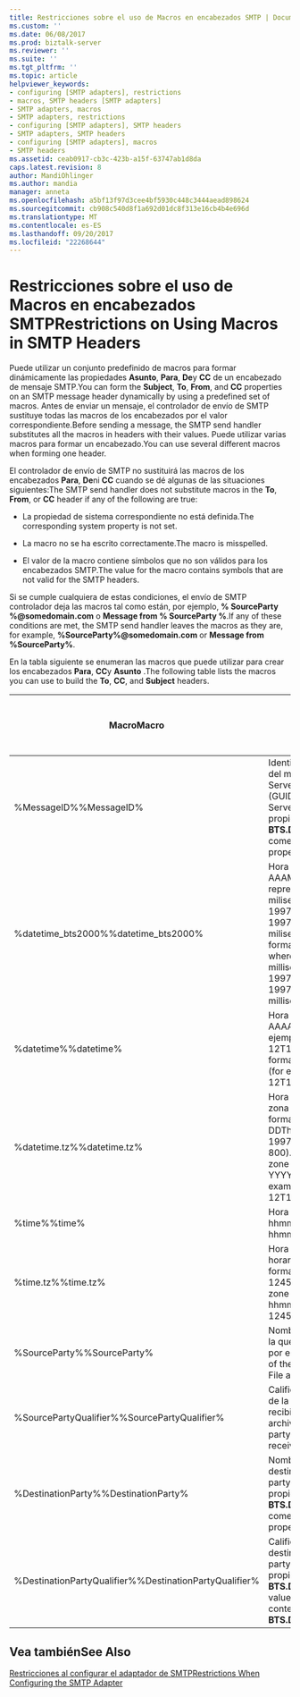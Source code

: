 ```yaml
---
title: Restricciones sobre el uso de Macros en encabezados SMTP | Documentos de Microsoft
ms.custom: ''
ms.date: 06/08/2017
ms.prod: biztalk-server
ms.reviewer: ''
ms.suite: ''
ms.tgt_pltfrm: ''
ms.topic: article
helpviewer_keywords:
- configuring [SMTP adapters], restrictions
- macros, SMTP headers [SMTP adapters]
- SMTP adapters, macros
- SMTP adapters, restrictions
- configuring [SMTP adapters], SMTP headers
- SMTP adapters, SMTP headers
- configuring [SMTP adapters], macros
- SMTP headers
ms.assetid: ceab0917-cb3c-423b-a15f-63747ab1d8da
caps.latest.revision: 8
author: MandiOhlinger
ms.author: mandia
manager: anneta
ms.openlocfilehash: a5bf13f97d3cee4bf5930c448c3444aead898624
ms.sourcegitcommit: cb908c540d8f1a692d01dc8f313e16cb4b4e696d
ms.translationtype: MT
ms.contentlocale: es-ES
ms.lasthandoff: 09/20/2017
ms.locfileid: "22268644"
---
```

# <a name="restrictions-on-using-macros-in-smtp-headers"></a><span data-ttu-id="f75a8-102">Restricciones sobre el uso de Macros en encabezados SMTP</span><span class="sxs-lookup"><span data-stu-id="f75a8-102">Restrictions on Using Macros in SMTP Headers</span></span>
<span data-ttu-id="f75a8-103">Puede utilizar un conjunto predefinido de macros para formar dinámicamente las propiedades **Asunto**, **Para**, **De**y **CC** de un encabezado de mensaje SMTP.</span><span class="sxs-lookup"><span data-stu-id="f75a8-103">You can form the **Subject**, **To**, **From**, and **CC** properties on an SMTP message header dynamically by using a predefined set of macros.</span></span> <span data-ttu-id="f75a8-104">Antes de enviar un mensaje, el controlador de envío de SMTP sustituye todas las macros de los encabezados por el valor correspondiente.</span><span class="sxs-lookup"><span data-stu-id="f75a8-104">Before sending a message, the SMTP send handler substitutes all the macros in headers with their values.</span></span> <span data-ttu-id="f75a8-105">Puede utilizar varias macros para formar un encabezado.</span><span class="sxs-lookup"><span data-stu-id="f75a8-105">You can use several different macros when forming one header.</span></span>  
  
 <span data-ttu-id="f75a8-106">El controlador de envío de SMTP no sustituirá las macros de los encabezados **Para**, **De**ni **CC** cuando se dé algunas de las situaciones siguientes:</span><span class="sxs-lookup"><span data-stu-id="f75a8-106">The SMTP send handler does not substitute macros in the **To**, **From**, or **CC** header if any of the following are true:</span></span>  
  
-   <span data-ttu-id="f75a8-107">La propiedad de sistema correspondiente no está definida.</span><span class="sxs-lookup"><span data-stu-id="f75a8-107">The corresponding system property is not set.</span></span>  
  
-   <span data-ttu-id="f75a8-108">La macro no se ha escrito correctamente.</span><span class="sxs-lookup"><span data-stu-id="f75a8-108">The macro is misspelled.</span></span>  
  
-   <span data-ttu-id="f75a8-109">El valor de la macro contiene símbolos que no son válidos para los encabezados SMTP.</span><span class="sxs-lookup"><span data-stu-id="f75a8-109">The value for the macro contains symbols that are not valid for the SMTP headers.</span></span>  
  
 <span data-ttu-id="f75a8-110">Si se cumple cualquiera de estas condiciones, el envío de SMTP controlador deja las macros tal como están, por ejemplo, **% SourceParty %@somedomain.com**  o **Message from % SourceParty %**.</span><span class="sxs-lookup"><span data-stu-id="f75a8-110">If any of these conditions are met, the SMTP send handler leaves the macros as they are, for example, **%SourceParty%@somedomain.com** or **Message from %SourceParty%**.</span></span>  
  
 <span data-ttu-id="f75a8-111">En la tabla siguiente se enumeran las macros que puede utilizar para crear los encabezados **Para**, **CC**y **Asunto** .</span><span class="sxs-lookup"><span data-stu-id="f75a8-111">The following table lists the macros you can use to build the **To**, **CC**, and **Subject** headers.</span></span>  
  
|<span data-ttu-id="f75a8-112">Macro</span><span class="sxs-lookup"><span data-stu-id="f75a8-112">Macro</span></span>|<span data-ttu-id="f75a8-113">Descripción</span><span class="sxs-lookup"><span data-stu-id="f75a8-113">Description</span></span>|<span data-ttu-id="f75a8-114">Para uso con “Para”</span><span class="sxs-lookup"><span data-stu-id="f75a8-114">For use with To</span></span>|<span data-ttu-id="f75a8-115">Para uso con “CC”</span><span class="sxs-lookup"><span data-stu-id="f75a8-115">For use with CC</span></span>|<span data-ttu-id="f75a8-116">Para uso con “Asunto”</span><span class="sxs-lookup"><span data-stu-id="f75a8-116">For use with Subject</span></span>|  
|-----------|-----------------|---------------------|---------------------|--------------------------|  
|<span data-ttu-id="f75a8-117">%MessageID%</span><span class="sxs-lookup"><span data-stu-id="f75a8-117">%MessageID%</span></span>|<span data-ttu-id="f75a8-118">Identificador único global (GUID) del mensaje en BizTalk Server.</span><span class="sxs-lookup"><span data-stu-id="f75a8-118">Globally unique identifier (GUID) of the message in BizTalk Server.</span></span> <span data-ttu-id="f75a8-119">El valor procede de la propiedad de contexto de mensaje **BTS.DestinationParty**.</span><span class="sxs-lookup"><span data-stu-id="f75a8-119">The value comes from the message context property **BTS.MessageID**.</span></span>|<span data-ttu-id="f75a8-120">No</span><span class="sxs-lookup"><span data-stu-id="f75a8-120">No</span></span>|<span data-ttu-id="f75a8-121">No</span><span class="sxs-lookup"><span data-stu-id="f75a8-121">No</span></span>|<span data-ttu-id="f75a8-122">Sí</span><span class="sxs-lookup"><span data-stu-id="f75a8-122">Yes</span></span>|  
|<span data-ttu-id="f75a8-123">%datetime_bts2000%</span><span class="sxs-lookup"><span data-stu-id="f75a8-123">%datetime_bts2000%</span></span>|<span data-ttu-id="f75a8-124">Hora y fecha UTC con formato AAAMMDDhhmmss, donde sss representa los segundos y milisegundos (por ejemplo, 199707121035234 significa 1997/07/12, 10:35:23 y 400 milisegundos).</span><span class="sxs-lookup"><span data-stu-id="f75a8-124">UTC date time in the format YYYYMMDDhhmmsss, where sss means seconds and milliseconds (for example, 199707121035234 means 1997/07/12, 10:35:23 and 400 milliseconds).</span></span>|<span data-ttu-id="f75a8-125">No</span><span class="sxs-lookup"><span data-stu-id="f75a8-125">No</span></span>|<span data-ttu-id="f75a8-126">No</span><span class="sxs-lookup"><span data-stu-id="f75a8-126">No</span></span>|<span data-ttu-id="f75a8-127">Sí</span><span class="sxs-lookup"><span data-stu-id="f75a8-127">Yes</span></span>|  
|<span data-ttu-id="f75a8-128">%datetime%</span><span class="sxs-lookup"><span data-stu-id="f75a8-128">%datetime%</span></span>|<span data-ttu-id="f75a8-129">Hora y fecha UTC con formato AAAA-MM-DDThhmmss (por ejemplo, 1997-07-12T103508).</span><span class="sxs-lookup"><span data-stu-id="f75a8-129">UTC date time in the format YYYY-MM-DDThhmmss (for example, 1997-07-12T103508).</span></span>|<span data-ttu-id="f75a8-130">No</span><span class="sxs-lookup"><span data-stu-id="f75a8-130">No</span></span>|<span data-ttu-id="f75a8-131">No</span><span class="sxs-lookup"><span data-stu-id="f75a8-131">No</span></span>|<span data-ttu-id="f75a8-132">Sí</span><span class="sxs-lookup"><span data-stu-id="f75a8-132">Yes</span></span>|  
|<span data-ttu-id="f75a8-133">%datetime.tz%</span><span class="sxs-lookup"><span data-stu-id="f75a8-133">%datetime.tz%</span></span>|<span data-ttu-id="f75a8-134">Hora y fecha local, y diferencia de zona horaria respecto de GMT, con formato AAAA-MM-DDThhmmssDZH (por ejemplo, 1997-07-12T103508+ 800).</span><span class="sxs-lookup"><span data-stu-id="f75a8-134">Local date time plus time zone from GMT in the format YYYY-MM-DDThhmmssTZD, (for example, 1997-07-12T103508+800).</span></span>|<span data-ttu-id="f75a8-135">No</span><span class="sxs-lookup"><span data-stu-id="f75a8-135">No</span></span>|<span data-ttu-id="f75a8-136">No</span><span class="sxs-lookup"><span data-stu-id="f75a8-136">No</span></span>|<span data-ttu-id="f75a8-137">Sí</span><span class="sxs-lookup"><span data-stu-id="f75a8-137">Yes</span></span>|  
|<span data-ttu-id="f75a8-138">%time%</span><span class="sxs-lookup"><span data-stu-id="f75a8-138">%time%</span></span>|<span data-ttu-id="f75a8-139">Hora UTC con formato hhmmss.</span><span class="sxs-lookup"><span data-stu-id="f75a8-139">UTC time in the format hhmmss.</span></span>|<span data-ttu-id="f75a8-140">No</span><span class="sxs-lookup"><span data-stu-id="f75a8-140">No</span></span>|<span data-ttu-id="f75a8-141">No</span><span class="sxs-lookup"><span data-stu-id="f75a8-141">No</span></span>|<span data-ttu-id="f75a8-142">Sí</span><span class="sxs-lookup"><span data-stu-id="f75a8-142">Yes</span></span>|  
|<span data-ttu-id="f75a8-143">%time.tz%</span><span class="sxs-lookup"><span data-stu-id="f75a8-143">%time.tz%</span></span>|<span data-ttu-id="f75a8-144">Hora local, y diferencia de zona horaria en relación con GMT, con formato hhmmssDZH (por ejemplo, 124525+530).</span><span class="sxs-lookup"><span data-stu-id="f75a8-144">Local time plus time zone from GMT in the format hhmmssTZD (for example, 124525+530).</span></span>|<span data-ttu-id="f75a8-145">No</span><span class="sxs-lookup"><span data-stu-id="f75a8-145">No</span></span>|<span data-ttu-id="f75a8-146">No</span><span class="sxs-lookup"><span data-stu-id="f75a8-146">No</span></span>|<span data-ttu-id="f75a8-147">Sí</span><span class="sxs-lookup"><span data-stu-id="f75a8-147">Yes</span></span>|  
|<span data-ttu-id="f75a8-148">%SourceParty%</span><span class="sxs-lookup"><span data-stu-id="f75a8-148">%SourceParty%</span></span>|<span data-ttu-id="f75a8-149">Nombre de la entidad de origen de la que procede el mensaje recibido por el adaptador de archivo.</span><span class="sxs-lookup"><span data-stu-id="f75a8-149">Name of the source party from which the File adapter received the message.</span></span>|<span data-ttu-id="f75a8-150">No</span><span class="sxs-lookup"><span data-stu-id="f75a8-150">No</span></span>|<span data-ttu-id="f75a8-151">No</span><span class="sxs-lookup"><span data-stu-id="f75a8-151">No</span></span>|<span data-ttu-id="f75a8-152">Sí</span><span class="sxs-lookup"><span data-stu-id="f75a8-152">Yes</span></span>|  
|<span data-ttu-id="f75a8-153">%SourcePartyQualifier%</span><span class="sxs-lookup"><span data-stu-id="f75a8-153">%SourcePartyQualifier%</span></span>|<span data-ttu-id="f75a8-154">Calificador de la entidad de origen de la que procede el mensaje recibido por el adaptador de archivo.</span><span class="sxs-lookup"><span data-stu-id="f75a8-154">Qualifier of the source party from which the File adapter received the message.</span></span>|<span data-ttu-id="f75a8-155">No</span><span class="sxs-lookup"><span data-stu-id="f75a8-155">No</span></span>|<span data-ttu-id="f75a8-156">No</span><span class="sxs-lookup"><span data-stu-id="f75a8-156">No</span></span>|<span data-ttu-id="f75a8-157">Sí</span><span class="sxs-lookup"><span data-stu-id="f75a8-157">Yes</span></span>|  
|<span data-ttu-id="f75a8-158">%DestinationParty%</span><span class="sxs-lookup"><span data-stu-id="f75a8-158">%DestinationParty%</span></span>|<span data-ttu-id="f75a8-159">Nombre de la entidad de destino.</span><span class="sxs-lookup"><span data-stu-id="f75a8-159">Name of the destination party.</span></span> <span data-ttu-id="f75a8-160">El valor procede de la propiedad de contexto del mensaje **BTS.DestinationParty**.</span><span class="sxs-lookup"><span data-stu-id="f75a8-160">The value comes from the message context property **BTS.DestinationParty**.</span></span>|<span data-ttu-id="f75a8-161">Sí</span><span class="sxs-lookup"><span data-stu-id="f75a8-161">Yes</span></span>|<span data-ttu-id="f75a8-162">Sí</span><span class="sxs-lookup"><span data-stu-id="f75a8-162">Yes</span></span>|<span data-ttu-id="f75a8-163">Sí</span><span class="sxs-lookup"><span data-stu-id="f75a8-163">Yes</span></span>|  
|<span data-ttu-id="f75a8-164">%DestinationPartyQualifier%</span><span class="sxs-lookup"><span data-stu-id="f75a8-164">%DestinationPartyQualifier%</span></span>|<span data-ttu-id="f75a8-165">Calificador de la entidad de destino.</span><span class="sxs-lookup"><span data-stu-id="f75a8-165">Qualifier of the destination party.</span></span> <span data-ttu-id="f75a8-166">El valor procede de la propiedad de contexto del mensaje **BTS.DestinationPartyQualifier**.</span><span class="sxs-lookup"><span data-stu-id="f75a8-166">The value comes from the message context property **BTS.DestinationPartyQualifier**.</span></span>|<span data-ttu-id="f75a8-167">No</span><span class="sxs-lookup"><span data-stu-id="f75a8-167">No</span></span>|<span data-ttu-id="f75a8-168">No</span><span class="sxs-lookup"><span data-stu-id="f75a8-168">No</span></span>|<span data-ttu-id="f75a8-169">Sí</span><span class="sxs-lookup"><span data-stu-id="f75a8-169">Yes</span></span>|  
  
## <a name="see-also"></a><span data-ttu-id="f75a8-170">Vea también</span><span class="sxs-lookup"><span data-stu-id="f75a8-170">See Also</span></span>  
 [<span data-ttu-id="f75a8-171">Restricciones al configurar el adaptador de SMTP</span><span class="sxs-lookup"><span data-stu-id="f75a8-171">Restrictions When Configuring the SMTP Adapter</span></span>](../core/restrictions-when-configuring-the-smtp-adapter.md)